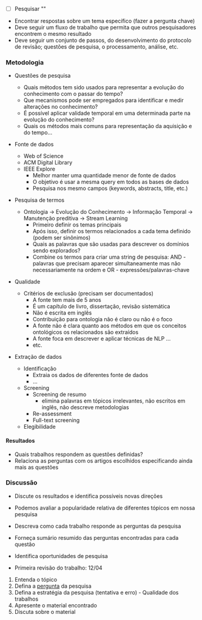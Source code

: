 
- [ ] Pesquisar ""

- Encontrar respostas sobre um tema específico (fazer a pergunta chave)
- Deve seguir um fluxo de trabalho que permita que outros pesquisadores encontrem o mesmo resultado
- Deve seguir um conjunto de passos, do desenvolvimento do protocolo de revisão; questões de pesquisa, o processamento, análise, etc.

### Metodologia
- Questões de pesquisa
	- Quais métodos tem sido usados para representar a evolução do conhecimento com o passar do tempo?
	- Que mecanismos pode ser empregados para identificar e medir alterações no conhecimento?
	- É possível aplicar validade temporal em uma determinada parte na evolução do conhecimento?
	- Quais os métodos mais comuns para representação da aquisição e do tempo...
	
- Fonte de dados
	- Web of Science
	- ACM Digital Library
	- IEEE Explore
		- Melhor manter uma quantidade menor de fonte de dados
		- O objetivo é usar a mesma query em todos as bases de dados
		- Pesquisa nos mesmo campos (keywords, abstracts, title, etc.)
		
- Pesquisa de termos
	- Ontologia -> Evolução do Conhecimento -> Informação Temporal -> Manutenção preditiva -> Stream Learning
		- Primeiro definir os temas principais
		- Após isso, definir os termos relacionados a cada tema definido (podem ser sinônimos)
		- Quais as palavras que são usadas para descrever os domínios sendo explorados?
		- Combine os termos para criar uma string de pesquisa: AND - palavras que precisam aparecer simultaneamente mas não necessariamente na ordem e OR - expressões/palavras-chave 
- Qualidade
	- Critérios de exclusão (precisam ser documentados)
		- A fonte tem mais de 5 anos
		- É um capítulo de livro, dissertação, revisão sistemática
		- Não é escrita em inglês
		- Contribuição para ontologia não é claro ou não é o foco
		- A fonte não é clara quanto aos métodos em que os conceitos ontológicos os relacionados são extraídos
		- A fonte foca em descrever e aplicar técnicas de NLP ...
		- etc.
		
- Extração de dados
	- Identificação
		- Extraia os dados de diferentes fonte de dados
		- ...
	- Screening
		- Screening de resumo
			- elimina palavras em tópicos irrelevantes, não escritos em inglês, não descreve metodologias
		- Re-assessment
		- Full-text screening
	- Elegibilidade

#### Resultados 
- Quais trabalhos respondem as questões definidas?
- Relaciona as perguntas com os artigos escolhidos especificando ainda mais as questões

### Discussão
- Discute os resultados e identifica possíveis novas direções
- Podemos avaliar a popularidade relativa de diferentes tópicos em nossa pesquisa
- Descreva como cada trabalho responde as perguntas da pesquisa
- Forneça sumário resumido das perguntas encontradas para cada questão
- Identifica oportunidades de pesquisa

- Primeira revisão do trabalho: 12/04


1. Entenda o tópico
2. Defina a [pergunta](https://link.springer.com/article/10.1007/s10462-020-09809-6/tables/1) da pesquisa
3. Defina a estratégia da pesquisa (tentativa e erro)
		- Qualidade dos trabalhos
4. Apresente o material encontrado
5. Discuta sobre o material